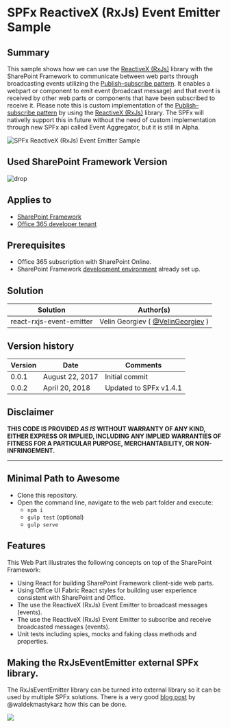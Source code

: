 # SPFx ReactiveX (RxJs) Event Emitter Sample #

## Summary

This sample shows how we can use the [ReactiveX (RxJs)](http://reactivex.io/) library with the SharePoint Framework to communicate between web parts through broadcasting events utilizing the [Publish–subscribe pattern](https://en.wikipedia.org/wiki/Publish–subscribe_pattern). It enables a webpart or component to emit event (broadcast message) and that event is received by other web parts or components that have been subscribed to receive it. Please note this is custom implementation of the [Publish–subscribe pattern](https://en.wikipedia.org/wiki/Publish–subscribe_pattern) by using the [ReactiveX (RxJs)](http://reactivex.io/) library. The SPFx will nativelly support this in future without the need of custom implementation through new SPFx api called Event Aggregator, but it is still in Alpha.

![SPFx ReactiveX (RxJs) Event Emitter Sample](./assets/spfx-event-emitter.gif)

## Used SharePoint Framework Version 
![drop](https://img.shields.io/badge/drop-1.4.1-green.svg)

## Applies to

* [SharePoint Framework](http://dev.office.com/sharepoint/docs/spfx/sharepoint-framework-overview)
* [Office 365 developer tenant](http://dev.office.com/sharepoint/docs/spfx/set-up-your-developer-tenant)

## Prerequisites

- Office 365 subscription with SharePoint Online.
- SharePoint Framework [development environment](https://dev.office.com/sharepoint/docs/spfx/set-up-your-development-environment) already set up.

## Solution

Solution|Author(s)
--------|---------
react-rxjs-event-emitter | Velin Georgiev ( [@VelinGeorgiev](https://twitter.com/velingeorgiev) )

## Version history

Version|Date|Comments
-------|----|--------
0.0.1|August 22, 2017 | Initial commit
0.0.2|April 20, 2018 | Updated to SPFx v1.4.1

## Disclaimer
**THIS CODE IS PROVIDED *AS IS* WITHOUT WARRANTY OF ANY KIND, EITHER EXPRESS OR IMPLIED, INCLUDING ANY IMPLIED WARRANTIES OF FITNESS FOR A PARTICULAR PURPOSE, MERCHANTABILITY, OR NON-INFRINGEMENT.**

---

## Minimal Path to Awesome

- Clone this repository.
- Open the command line, navigate to the web part folder and execute:
    - `npm i`
    - `gulp test` (optional)
    - `gulp serve`

## Features

This Web Part illustrates the following concepts on top of the SharePoint Framework:

- Using React for building SharePoint Framework client-side web parts.
- Using Office UI Fabric React styles for building user experience consistent with SharePoint and Office.
- The use the ReactiveX (RxJs) Event Emitter to broadcast messages (events).
- The use the ReactiveX (RxJs) Event Emitter to subscribe and receive broadcasted messages (events).
- Unit tests including spies, mocks and faking class methods and properties.

## Making the RxJsEventEmitter external SPFx library.

The RxJsEventEmitter library can be turned into external library so it can be used by multiple SPFx solutions.
There is a very good [blog post](https://blog.mastykarz.nl/dll-code-sharepoint-framework/) by @waldekmastykarz how this can be done.


<img src="https://telemetry.sharepointpnp.com/sp-dev-fx-webparts/samples/react-rxjs-event-emitter" />



